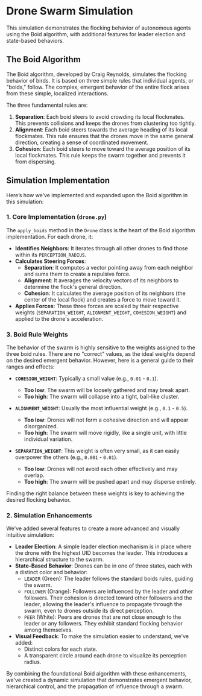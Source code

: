 # Drone Swarm Simulation

This simulation demonstrates the flocking behavior of autonomous agents using the Boid algorithm, with additional features for leader election and state-based behaviors.

## The Boid Algorithm

The Boid algorithm, developed by Craig Reynolds, simulates the flocking behavior of birds. It is based on three simple rules that individual agents, or "boids," follow. The complex, emergent behavior of the entire flock arises from these simple, localized interactions.

The three fundamental rules are:

1.  **Separation**: Each boid steers to avoid crowding its local flockmates. This prevents collisions and keeps the drones from clustering too tightly.
2.  **Alignment**: Each boid steers towards the average heading of its local flockmates. This rule ensures that the drones move in the same general direction, creating a sense of coordinated movement.
3.  **Cohesion**: Each boid steers to move toward the average position of its local flockmates. This rule keeps the swarm together and prevents it from dispersing.

## Simulation Implementation

Here’s how we’ve implemented and expanded upon the Boid algorithm in this simulation:

### 1. Core Implementation (`drone.py`)

The `apply_boids` method in the `Drone` class is the heart of the Boid algorithm implementation. For each drone, it:

-   **Identifies Neighbors**: It iterates through all other drones to find those within its `PERCEPTION_RADIUS`.
-   **Calculates Steering Forces**:
    -   **Separation**: It computes a vector pointing away from each neighbor and sums them to create a repulsive force.
    -   **Alignment**: It averages the velocity vectors of its neighbors to determine the flock's general direction.
    -   **Cohesion**: It calculates the average position of its neighbors (the center of the local flock) and creates a force to move toward it.
-   **Applies Forces**: These three forces are scaled by their respective weights (`SEPARATION_WEIGHT`, `ALIGNMENT_WEIGHT`, `COHESION_WEIGHT`) and applied to the drone's acceleration.

### 3. Boid Rule Weights

The behavior of the swarm is highly sensitive to the weights assigned to the three boid rules. There are no "correct" values, as the ideal weights depend on the desired emergent behavior. However, here is a general guide to their ranges and effects:

-   **`COHESION_WEIGHT`**: Typically a small value (e.g., `0.01` - `0.1`).
    -   **Too low**: The swarm will be loosely gathered and may break apart.
    -   **Too high**: The swarm will collapse into a tight, ball-like cluster.

-   **`ALIGNMENT_WEIGHT`**: Usually the most influential weight (e.g., `0.1` - `0.5`).
    -   **Too low**: Drones will not form a cohesive direction and will appear disorganized.
    -   **Too high**: The swarm will move rigidly, like a single unit, with little individual variation.

-   **`SEPARATION_WEIGHT`**: This weight is often very small, as it can easily overpower the others (e.g., `0.001` - `0.01`).
    -   **Too low**: Drones will not avoid each other effectively and may overlap.
    -   **Too high**: The swarm will be pushed apart and may disperse entirely.

Finding the right balance between these weights is key to achieving the desired flocking behavior.

### 2. Simulation Enhancements

We've added several features to create a more advanced and visually intuitive simulation:

-   **Leader Election**: A simple leader election mechanism is in place where the drone with the highest UID becomes the leader. This introduces a hierarchical structure to the swarm.
-   **State-Based Behavior**: Drones can be in one of three states, each with a distinct color and behavior:
    -   `LEADER` (Green): The leader follows the standard boids rules, guiding the swarm.
    -   `FOLLOWER` (Orange): Followers are influenced by the leader and other followers. Their cohesion is directed toward other followers and the leader, allowing the leader's influence to propagate through the swarm, even to drones outside its direct perception.
    -   `PEER` (White): Peers are drones that are not close enough to the leader or any followers. They exhibit standard flocking behavior among themselves.
-   **Visual Feedback**: To make the simulation easier to understand, we've added:
    -   Distinct colors for each state.
    -   A transparent circle around each drone to visualize its perception radius.

By combining the foundational Boid algorithm with these enhancements, we've created a dynamic simulation that demonstrates emergent behavior, hierarchical control, and the propagation of influence through a swarm.
